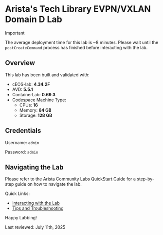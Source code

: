 # Arista's Tech Library EVPN/VXLAN Domain D Lab

> [!IMPORTANT]
> The average deployment time for this lab is ~8 minutes. Please wait until the `postCreateCommand` process has finished before interacting with the lab.

## Overview

This lab has been built and validated with:

- cEOS-lab: **4.34.2F**
- AVD: **5.5.1**
- ContainerLab: **0.69.3**
- Codespace Machine Type:
  - CPUs: **16**
  - Memory: **64 GB**
  - Storage: **128 GB**

## Credentials

Username: `admin`

Password: `admin`

## Navigating the Lab

Please refer to the [Arista Community Labs QuickStart Guide](https://aclabs.arista.com/quickstart/) for a step-by-step guide on how to navigate the lab.

Quick Links:

- [Interacting with the Lab](https://aclabs.arista.com/quickstart/#interacting-with-the-lab)
- [Tips and Troubleshooting](https://aclabs.arista.com/quickstart/#tips-and-troubleshooting)

Happy Labbing!

Last reviewed: July 11th, 2025
